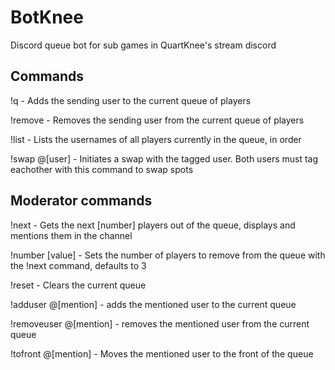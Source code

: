 # BotKnee
Discord queue bot for sub games in QuartKnee's stream discord

## Commands
!q - Adds the sending user to the current queue of players

!remove - Removes the sending user from the current queue of players

!list - Lists the usernames of all players currently in the queue, in order

!swap @[user] - Initiates a swap with the tagged user. Both users must tag eachother with this command to swap spots

## Moderator commands
!next - Gets the next [number] players out of the queue, displays and mentions them in the channel

!number [value] - Sets the number of players to remove from the queue with the !next command, defaults to 3

!reset - Clears the current queue

!adduser @[mention] - adds the mentioned user to the current queue

!removeuser @[mention] - removes the mentioned user from the current queue

!tofront @[mention] - Moves the mentioned user to the front of the queue
